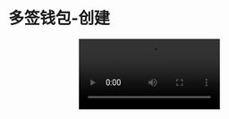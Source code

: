 # 多签钱包-创建

<div style="text-align:center;">
<video width="50%" controls autoplay>
  <source src="/assets/video/createmsig.mp4" type="video/mp4">
</video>
</div>
